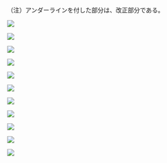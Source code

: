 （注）アンダーラインを付した部分は、改正部分である。

![](https://www.nta.go.jp/tmp/d86cb0bc-7c32-46d4-855c-8f1fd78db87c/images/5601caff8dd0268588e927fe6901b52c84e0119efafa5368817e708684ab603a.jpg)

![](https://www.nta.go.jp/tmp/d86cb0bc-7c32-46d4-855c-8f1fd78db87c/images/c3d547f6ba2e6c2af97c295162f8707a5062cef9afd1c81be50a551fcefbd1ba.jpg)

![](https://www.nta.go.jp/tmp/d86cb0bc-7c32-46d4-855c-8f1fd78db87c/images/e57634d1ff7da552977702c7ca60389fe3fdf5729a3655ab9bc3b5894bb86481.jpg)

![](https://www.nta.go.jp/tmp/d86cb0bc-7c32-46d4-855c-8f1fd78db87c/images/32298f36756659fd84fabe3ceec2503592f716f2260b0be1a4f7b830eb0eaf45.jpg)

![](https://www.nta.go.jp/tmp/d86cb0bc-7c32-46d4-855c-8f1fd78db87c/images/b1022c480b25634dece8192c10381f6a8b924730428a4f0d6ce2297675e5371a.jpg)

![](https://www.nta.go.jp/tmp/d86cb0bc-7c32-46d4-855c-8f1fd78db87c/images/03e43048e6946ed9b539bb82096a64395c646782d4eebd0e7df08800b976f6f7.jpg)

![](https://www.nta.go.jp/tmp/d86cb0bc-7c32-46d4-855c-8f1fd78db87c/images/c7505716f7a6c57bca864773f77fe3c269453004175b776a93ff5136ac7d0d34.jpg)

![](https://www.nta.go.jp/tmp/d86cb0bc-7c32-46d4-855c-8f1fd78db87c/images/e55ca993e8fdca8943b9e7d26d8acfdcece68d263065857349e43c50dc86c15b.jpg)

![](https://www.nta.go.jp/tmp/d86cb0bc-7c32-46d4-855c-8f1fd78db87c/images/9f2f4da667096220755f06b4f074d3768b9bbf631e1e1fbaaceb91739910f5b9.jpg)

![](https://www.nta.go.jp/tmp/d86cb0bc-7c32-46d4-855c-8f1fd78db87c/images/06aa9e370d891cde100467bca4474fe52b05b21a5a47329ac15203e966d18e34.jpg)

![](https://www.nta.go.jp/tmp/d86cb0bc-7c32-46d4-855c-8f1fd78db87c/images/de6d45147f22752535cec57ba53be4c6e62233b024319cb711eb18ef9a493d9b.jpg)